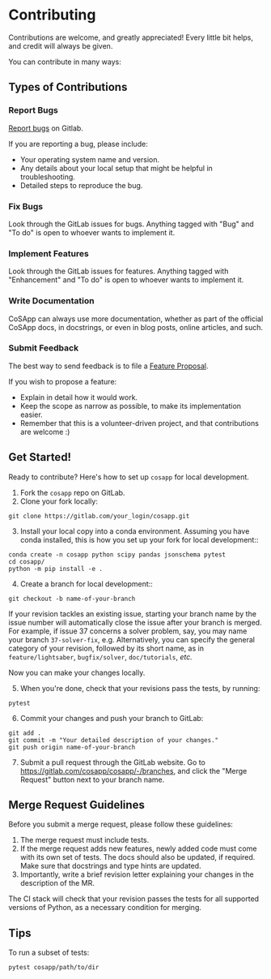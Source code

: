 # Contributing

Contributions are welcome, and greatly appreciated!
Every little bit helps, and credit will always be given.

You can contribute in many ways:

## Types of Contributions

### Report Bugs

[Report bugs](https://gitlab.com/CoSApp/cosapp/issues/new?issuable_template=Bug) on Gitlab.

If you are reporting a bug, please include:

* Your operating system name and version.
* Any details about your local setup that might be helpful in troubleshooting.
* Detailed steps to reproduce the bug.

### Fix Bugs

Look through the GitLab issues for bugs. Anything tagged with "Bug" and "To do" is open to whoever
wants to implement it.

### Implement Features

Look through the GitLab issues for features. Anything tagged with "Enhancement"
and "To do" is open to whoever wants to implement it.

### Write Documentation

CoSApp can always use more documentation, whether as part of the official CoSApp docs, in docstrings, or even in blog posts, online articles, and such.

### Submit Feedback

The best way to send feedback is to file a [Feature Proposal](https://gitlab.com/CoSApp/cosapp/issues/new?issuable_template=FeatureProposal).

If you wish to propose a feature:

* Explain in detail how it would work.
* Keep the scope as narrow as possible, to make its implementation easier.
* Remember that this is a volunteer-driven project, and that contributions are welcome :)

## Get Started!

Ready to contribute? Here's how to set up `cosapp` for local development.

1. Fork the `cosapp` repo on GitLab.
2. Clone your fork locally:
```
git clone https://gitlab.com/your_login/cosapp.git
```
3. Install your local copy into a conda environment. Assuming you have conda installed, this is how you set up your fork for local development::
```
conda create -n cosapp python scipy pandas jsonschema pytest
cd cosapp/
python -m pip install -e .
```
4. Create a branch for local development::
```
git checkout -b name-of-your-branch
```
   If your revision tackles an existing issue, starting your branch name by the issue number will automatically close the issue after your branch is merged.
   For example, if issue 37 concerns a solver problem, say, you may name your branch `37-solver-fix`, e.g.
   Alternatively, you can specify the general category of your revision, followed by its short name, as in `feature/lightsaber`, `bugfix/solver`, `doc/tutorials`, *etc.*

   Now you can make your changes locally.

5. When you're done, check that your revisions pass the tests, by running:
```
pytest
```
6. Commit your changes and push your branch to GitLab:
```
git add .
git commit -m "Your detailed description of your changes."
git push origin name-of-your-branch
```
7. Submit a pull request through the GitLab website.
   Go to https://gitlab.com/cosapp/cosapp/-/branches, and click the "Merge Request" button next to your branch name.

## Merge Request Guidelines

Before you submit a merge request, please follow these guidelines:

1. The merge request must include tests.
2. If the merge request adds new features, newly added code must come with its own set of tests. The docs should also be updated, if required. Make sure that
   docstrings and type hints are updated.
3. Importantly, write a brief revision letter explaining your changes in the description of the MR.

The CI stack will check that your revision passes the tests for all supported versions of Python, as a necessary condition for merging.

## Tips

To run a subset of tests:
```
pytest cosapp/path/to/dir
```

